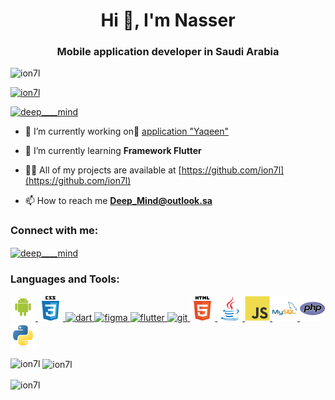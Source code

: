 <h1 align="center">Hi 👋, I'm Nasser</h1>
<h3 align="center">Mobile application developer in Saudi Arabia</h3>

<p align="left"> <img src="https://komarev.com/ghpvc/?username=ion7l&label=Profile%20views&color=0e75b6&style=flat" alt="ion7l" /> </p>

<p align="left"> <a href="https://github.com/ryo-ma/github-profile-trophy"><img src="https://github-profile-trophy.vercel.app/?username=ion7l" alt="ion7l" /></a> </p>

<p align="left"> <a href="https://twitter.com/deep____mind" target="blank"><img src="https://img.shields.io/twitter/follow/deep____mind?logo=twitter&style=for-the-badge" alt="deep____mind" /></a> </p>

- 🔭 I’m currently working on [ِapplication "Yaqeen"](https://github.com/ion7l/Yaqeen.git)

- 🌱 I’m currently learning **Framework Flutter**

- 👨‍💻 All of my projects are available at [https://github.com/ion7l](https://github.com/ion7l)

- 📫 How to reach me **Deep_Mind@outlook.sa**

<h3 align="left">Connect with me:</h3>
<p align="left">
<a href="https://twitter.com/deep____mind" target="blank"><img align="center" src="https://raw.githubusercontent.com/rahuldkjain/github-profile-readme-generator/master/src/images/icons/Social/twitter.svg" alt="deep____mind" height="30" width="40" /></a>
</p>

<h3 align="left">Languages and Tools:</h3>
<p align="left"> <a href="https://developer.android.com" target="_blank" rel="noreferrer"> <img src="https://raw.githubusercontent.com/devicons/devicon/master/icons/android/android-original-wordmark.svg" alt="android" width="40" height="40"/> </a> <a href="https://www.w3schools.com/css/" target="_blank" rel="noreferrer"> <img src="https://raw.githubusercontent.com/devicons/devicon/master/icons/css3/css3-original-wordmark.svg" alt="css3" width="40" height="40"/> </a> <a href="https://dart.dev" target="_blank" rel="noreferrer"> <img src="https://www.vectorlogo.zone/logos/dartlang/dartlang-icon.svg" alt="dart" width="40" height="40"/> </a> <a href="https://www.figma.com/" target="_blank" rel="noreferrer"> <img src="https://www.vectorlogo.zone/logos/figma/figma-icon.svg" alt="figma" width="40" height="40"/> </a> <a href="https://flutter.dev" target="_blank" rel="noreferrer"> <img src="https://www.vectorlogo.zone/logos/flutterio/flutterio-icon.svg" alt="flutter" width="40" height="40"/> </a> <a href="https://git-scm.com/" target="_blank" rel="noreferrer"> <img src="https://www.vectorlogo.zone/logos/git-scm/git-scm-icon.svg" alt="git" width="40" height="40"/> </a> <a href="https://www.w3.org/html/" target="_blank" rel="noreferrer"> <img src="https://raw.githubusercontent.com/devicons/devicon/master/icons/html5/html5-original-wordmark.svg" alt="html5" width="40" height="40"/> </a> <a href="https://www.java.com" target="_blank" rel="noreferrer"> <img src="https://raw.githubusercontent.com/devicons/devicon/master/icons/java/java-original.svg" alt="java" width="40" height="40"/> </a> <a href="https://developer.mozilla.org/en-US/docs/Web/JavaScript" target="_blank" rel="noreferrer"> <img src="https://raw.githubusercontent.com/devicons/devicon/master/icons/javascript/javascript-original.svg" alt="javascript" width="40" height="40"/> </a> <a href="https://www.mysql.com/" target="_blank" rel="noreferrer"> <img src="https://raw.githubusercontent.com/devicons/devicon/master/icons/mysql/mysql-original-wordmark.svg" alt="mysql" width="40" height="40"/> </a> <a href="https://www.php.net" target="_blank" rel="noreferrer"> <img src="https://raw.githubusercontent.com/devicons/devicon/master/icons/php/php-original.svg" alt="php" width="40" height="40"/> </a> <a href="https://www.python.org" target="_blank" rel="noreferrer"> <img src="https://raw.githubusercontent.com/devicons/devicon/master/icons/python/python-original.svg" alt="python" width="40" height="40"/> </a> </p>

<p><img align="left" src="https://github-readme-stats.vercel.app/api/top-langs?username=ion7l&show_icons=true&locale=en&layout=compact" alt="ion7l" /></p>

<p>&nbsp;<img align="center" src="https://github-readme-stats.vercel.app/api?username=ion7l&show_icons=true&locale=en" alt="ion7l" /></p>

<p><img align="center" src="https://github-readme-streak-stats.herokuapp.com/?user=ion7l&" alt="ion7l" /></p>
